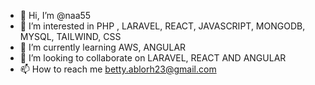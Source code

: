 - 👋 Hi, I’m @naa55
- 👀 I’m interested in PHP , LARAVEL, REACT, JAVASCRIPT, MONGODB, MYSQL, TAILWIND, CSS
- 🌱 I’m currently learning AWS, ANGULAR
- 💞️ I’m looking to collaborate on LARAVEL, REACT AND ANGULAR
- 📫 How to reach me betty.ablorh23@gmail.com

<!---
naa55/naa55 is a ✨ special ✨ repository because its `README.md` (this file) appears on your GitHub profile.
You can click the Preview link to take a look at your changes.
--->
